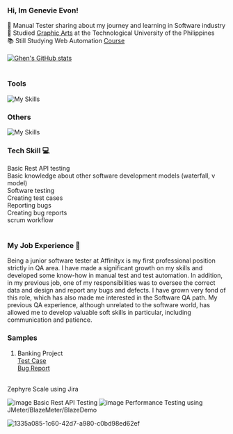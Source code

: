 ### Hi, Im Genevie Evon! 

:rocket: Manual Tester sharing about my journey and learning in Software industry<br/>
:school: Studied [Graphic Arts](https://www.tup.edu.ph/) at the Technological University of the Philippines<br/>
:books: Still Studying Web Automation [Course](https://www.udemy.com/)<br  />
<br  />
[![Ghen's GitHub stats](https://github-readme-stats.vercel.app/api?username=Ghenhart)](https://github.com/Ghenhart/github-readme-stats)<br  />
<br  />
### Tools
![My Skills](https://go-skill-icons.vercel.app/api/icons?i=jira,postman,trello,&perline=3)
### Others
![My Skills](https://go-skill-icons.vercel.app/api/icons?i=illustrator,photoshop,indesign,excel,powerpoint,&perline=3)
### Tech Skill :computer:
Basic Rest API testing<br/>
Basic knowledge about other software development models (waterfall, v model)<br/>
Software testing<br/>
Creating test cases<br/>
Reporting bugs<br/>
Creating bug reports<br/>
scrum workflow<br/>
<br  />
### My Job Experience :handbag:
Being a junior software tester at Affinityx is my first professional position strictly in QA area. I have made a significant growth on my skills and developed some know-how in manual test and test automation. In addition, in my previous job, one of my responsibilities was to oversee the correct data and design and report any bugs and defects. I have grown very fond of this role, which has also made me interested in the Software QA path. My previous QA experience, although unrelated to the software world, has allowed me to develop valuable soft skills in particular, including communication and patience.
<br  />
### Samples
1. Banking Project<br/>
   [Test Case](https://docs.google.com/spreadsheets/d/1oHxt4sJzZEiamMhpENSnQp03f7v9YQGDcv0wzor3vUg/edit?gid=1036213420#gid=1036213420)<br/>
   [Bug Report](https://docs.google.com/spreadsheets/d/1FHLrwyzIW95_ttV7VkNMiATEFBphv5Puj0xtrepIAbY/edit?gid=0#gid=0)<br/>
<br  />
Zephyre Scale using Jira

![image](https://github.com/Ghenhart/Ghenhart.github.io/assets/168949583/69316b21-da5f-4d58-b672-80a58767809d)
Basic Rest API Testing
![image](https://github.com/Ghenhart/Ghenhart.github.io/assets/168949583/a47f4aed-1347-410d-b8a7-125b5f52a49f)
Performance Testing using JMeter/BlazeMeter/BlazeDemo


   
![1335a085-1c60-42d7-a980-c0bd98ed62ef](https://github.com/Ghenhart/Ghenhart.github.io/assets/168949583/3fe76507-b770-4256-878b-e13596bc29f5)
